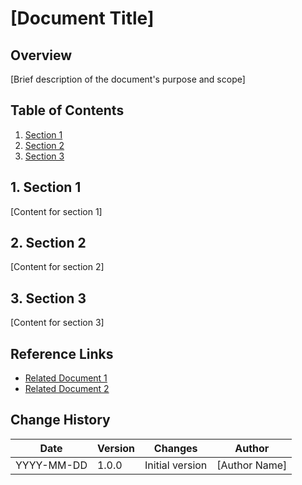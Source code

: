 # [Document Title]

## Overview
[Brief description of the document's purpose and scope]

## Table of Contents
1. [Section 1](#1-section-1)
2. [Section 2](#2-section-2)
3. [Section 3](#3-section-3)

## 1. Section 1
[Content for section 1]

## 2. Section 2
[Content for section 2]

## 3. Section 3
[Content for section 3]

## Reference Links
- [Related Document 1](path/to/doc1.md)
- [Related Document 2](path/to/doc2.md)

## Change History
| Date | Version | Changes | Author |
|------|---------|---------|--------|
| YYYY-MM-DD | 1.0.0 | Initial version | [Author Name] | 